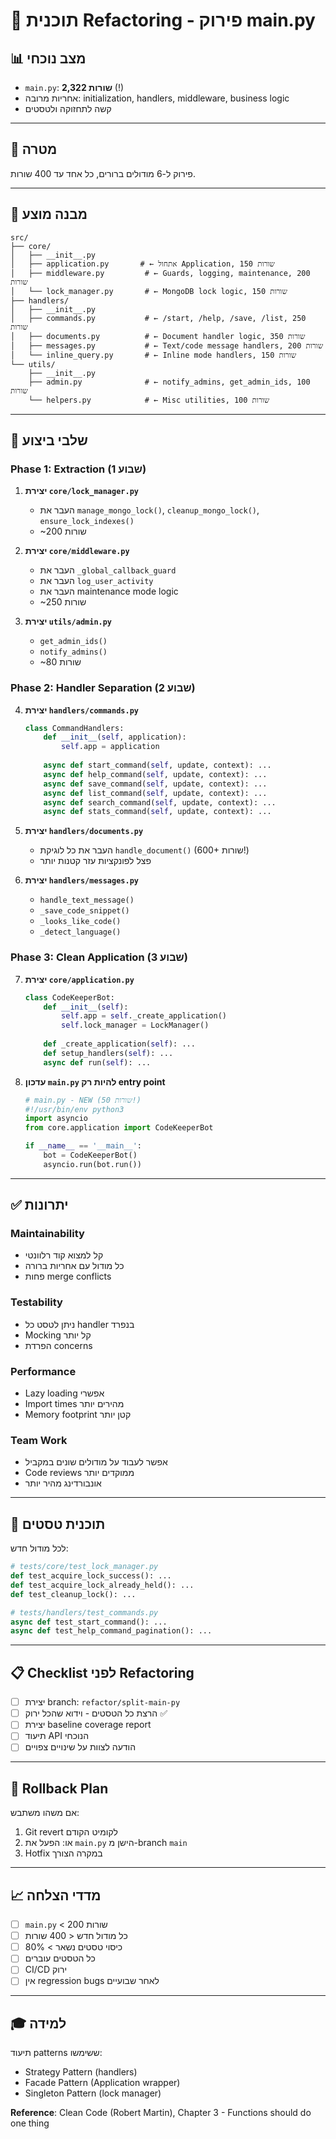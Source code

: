 # 🔄 תוכנית Refactoring - פירוק main.py

## 📊 מצב נוכחי
- `main.py`: **2,322 שורות** (!)
- אחריות מרובה: initialization, handlers, middleware, business logic
- קשה לתחזוקה ולטסטים

---

## 🎯 מטרה
פירוק ל-6 מודולים ברורים, כל אחד עד 400 שורות.

---

## 📁 מבנה מוצע

```
src/
├── core/
│   ├── __init__.py
│   ├── application.py       # ← אתחול Application, 150 שורות
│   ├── middleware.py         # ← Guards, logging, maintenance, 200 שורות
│   └── lock_manager.py       # ← MongoDB lock logic, 150 שורות
├── handlers/
│   ├── __init__.py
│   ├── commands.py           # ← /start, /help, /save, /list, 250 שורות
│   ├── documents.py          # ← Document handler logic, 350 שורות
│   ├── messages.py           # ← Text/code message handlers, 200 שורות
│   └── inline_query.py       # ← Inline mode handlers, 150 שורות
└── utils/
    ├── __init__.py
    ├── admin.py              # ← notify_admins, get_admin_ids, 100 שורות
    └── helpers.py            # ← Misc utilities, 100 שורות
```

---

## 🔧 שלבי ביצוע

### Phase 1: Extraction (שבוע 1)
1. **יצירת `core/lock_manager.py`**
   - העבר את `manage_mongo_lock()`, `cleanup_mongo_lock()`, `ensure_lock_indexes()`
   - ~200 שורות
   
2. **יצירת `core/middleware.py`**
   - העבר את `_global_callback_guard`
   - העבר את `log_user_activity`
   - העבר את maintenance mode logic
   - ~250 שורות

3. **יצירת `utils/admin.py`**
   - `get_admin_ids()`
   - `notify_admins()`
   - ~80 שורות

### Phase 2: Handler Separation (שבוע 2)
4. **יצירת `handlers/commands.py`**
   ```python
   class CommandHandlers:
       def __init__(self, application):
           self.app = application
       
       async def start_command(self, update, context): ...
       async def help_command(self, update, context): ...
       async def save_command(self, update, context): ...
       async def list_command(self, update, context): ...
       async def search_command(self, update, context): ...
       async def stats_command(self, update, context): ...
   ```

5. **יצירת `handlers/documents.py`**
   - העבר את כל לוגיקת `handle_document()` (600+ שורות!)
   - פצל לפונקציות עזר קטנות יותר

6. **יצירת `handlers/messages.py`**
   - `handle_text_message()`
   - `_save_code_snippet()`
   - `_looks_like_code()`
   - `_detect_language()`

### Phase 3: Clean Application (שבוע 3)
7. **יצירת `core/application.py`**
   ```python
   class CodeKeeperBot:
       def __init__(self):
           self.app = self._create_application()
           self.lock_manager = LockManager()
       
       def _create_application(self): ...
       def setup_handlers(self): ...
       async def run(self): ...
   ```

8. **עדכון `main.py` להיות רק entry point**
   ```python
   # main.py - NEW (50 שורות!)
   #!/usr/bin/env python3
   import asyncio
   from core.application import CodeKeeperBot
   
   if __name__ == '__main__':
       bot = CodeKeeperBot()
       asyncio.run(bot.run())
   ```

---

## ✅ יתרונות

### Maintainability
- קל למצוא קוד רלוונטי
- כל מודול עם אחריות ברורה
- פחות merge conflicts

### Testability  
- ניתן לטסט כל handler בנפרד
- Mocking קל יותר
- הפרדת concerns

### Performance
- Lazy loading אפשרי
- Import times מהירים יותר
- Memory footprint קטן יותר

### Team Work
- אפשר לעבוד על מודולים שונים במקביל
- Code reviews ממוקדים יותר
- אונבורדינג מהיר יותר

---

## 🧪 תוכנית טסטים

לכל מודול חדש:
```python
# tests/core/test_lock_manager.py
def test_acquire_lock_success(): ...
def test_acquire_lock_already_held(): ...
def test_cleanup_lock(): ...

# tests/handlers/test_commands.py
async def test_start_command(): ...
async def test_help_command_pagination(): ...
```

---

## 📋 Checklist לפני Refactoring

- [ ] יצירת branch: `refactor/split-main-py`
- [ ] הרצת כל הטסטים - וידוא שהכל ירוק ✅
- [ ] יצירת baseline coverage report
- [ ] תיעוד API הנוכחי
- [ ] הודעה לצוות על שינויים צפויים

---

## 🚦 Rollback Plan

אם משהו משתבש:
1. Git revert לקומיט הקודם
2. או: הפעל את `main.py` הישן מ-branch `main`
3. Hotfix במקרה הצורך

---

## 📈 מדדי הצלחה

- [ ] `main.py` < 200 שורות
- [ ] כל מודול חדש < 400 שורות
- [ ] כיסוי טסטים נשאר > 80%
- [ ] כל הטסטים עוברים
- [ ] CI/CD ירוק
- [ ] אין regression bugs לאחר שבועיים

---

## 🎓 למידה

תיעוד patterns ששימשו:
- Strategy Pattern (handlers)
- Facade Pattern (Application wrapper)
- Singleton Pattern (lock manager)

**Reference**: Clean Code (Robert Martin), Chapter 3 - Functions should do one thing
